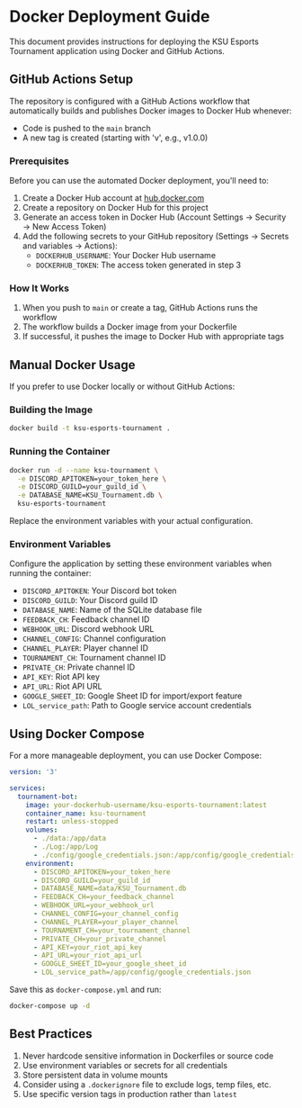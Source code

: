 # Docker Deployment Guide

This document provides instructions for deploying the KSU Esports Tournament application using Docker and GitHub Actions.

## GitHub Actions Setup

The repository is configured with a GitHub Actions workflow that automatically builds and publishes Docker images to Docker Hub whenever:
- Code is pushed to the `main` branch
- A new tag is created (starting with 'v', e.g., v1.0.0)

### Prerequisites

Before you can use the automated Docker deployment, you'll need to:

1. Create a Docker Hub account at [hub.docker.com](https://hub.docker.com/)
2. Create a repository on Docker Hub for this project
3. Generate an access token in Docker Hub (Account Settings → Security → New Access Token)
4. Add the following secrets to your GitHub repository (Settings → Secrets and variables → Actions):
   - `DOCKERHUB_USERNAME`: Your Docker Hub username
   - `DOCKERHUB_TOKEN`: The access token generated in step 3

### How It Works

1. When you push to `main` or create a tag, GitHub Actions runs the workflow
2. The workflow builds a Docker image from your Dockerfile
3. If successful, it pushes the image to Docker Hub with appropriate tags

## Manual Docker Usage

If you prefer to use Docker locally or without GitHub Actions:

### Building the Image

```bash
docker build -t ksu-esports-tournament .
```

### Running the Container

```bash
docker run -d --name ksu-tournament \
  -e DISCORD_APITOKEN=your_token_here \
  -e DISCORD_GUILD=your_guild_id \
  -e DATABASE_NAME=KSU_Tournament.db \
  ksu-esports-tournament
```

Replace the environment variables with your actual configuration.

### Environment Variables

Configure the application by setting these environment variables when running the container:

- `DISCORD_APITOKEN`: Your Discord bot token
- `DISCORD_GUILD`: Your Discord guild ID
- `DATABASE_NAME`: Name of the SQLite database file
- `FEEDBACK_CH`: Feedback channel ID
- `WEBHOOK_URL`: Discord webhook URL
- `CHANNEL_CONFIG`: Channel configuration 
- `CHANNEL_PLAYER`: Player channel ID
- `TOURNAMENT_CH`: Tournament channel ID
- `PRIVATE_CH`: Private channel ID
- `API_KEY`: Riot API key
- `API_URL`: Riot API URL
- `GOOGLE_SHEET_ID`: Google Sheet ID for import/export feature
- `LOL_service_path`: Path to Google service account credentials

## Using Docker Compose

For a more manageable deployment, you can use Docker Compose:

```yaml
version: '3'

services:
  tournament-bot:
    image: your-dockerhub-username/ksu-esports-tournament:latest
    container_name: ksu-tournament
    restart: unless-stopped
    volumes:
      - ./data:/app/data
      - ./Log:/app/Log
      - ./config/google_credentials.json:/app/config/google_credentials.json
    environment:
      - DISCORD_APITOKEN=your_token_here
      - DISCORD_GUILD=your_guild_id
      - DATABASE_NAME=data/KSU_Tournament.db
      - FEEDBACK_CH=your_feedback_channel
      - WEBHOOK_URL=your_webhook_url
      - CHANNEL_CONFIG=your_channel_config
      - CHANNEL_PLAYER=your_player_channel
      - TOURNAMENT_CH=your_tournament_channel
      - PRIVATE_CH=your_private_channel
      - API_KEY=your_riot_api_key
      - API_URL=your_riot_api_url
      - GOOGLE_SHEET_ID=your_google_sheet_id
      - LOL_service_path=/app/config/google_credentials.json
```

Save this as `docker-compose.yml` and run:

```bash
docker-compose up -d
```

## Best Practices

1. Never hardcode sensitive information in Dockerfiles or source code
2. Use environment variables or secrets for all credentials
3. Store persistent data in volume mounts
4. Consider using a `.dockerignore` file to exclude logs, temp files, etc.
5. Use specific version tags in production rather than `latest`